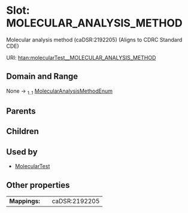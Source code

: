 
# Slot: MOLECULAR_ANALYSIS_METHOD

Molecular analysis method (caDSR:2192205) (Aligns to CDRC Standard CDE)

URI: [htan:molecularTest__MOLECULAR_ANALYSIS_METHOD](https://w3id.org/htan/molecularTest__MOLECULAR_ANALYSIS_METHOD)


## Domain and Range

None &#8594;  <sub>1..1</sub> [MolecularAnalysisMethodEnum](MolecularAnalysisMethodEnum.md)

## Parents


## Children


## Used by

 * [MolecularTest](MolecularTest.md)

## Other properties

|  |  |  |
| --- | --- | --- |
| **Mappings:** | | caDSR:2192205 |
